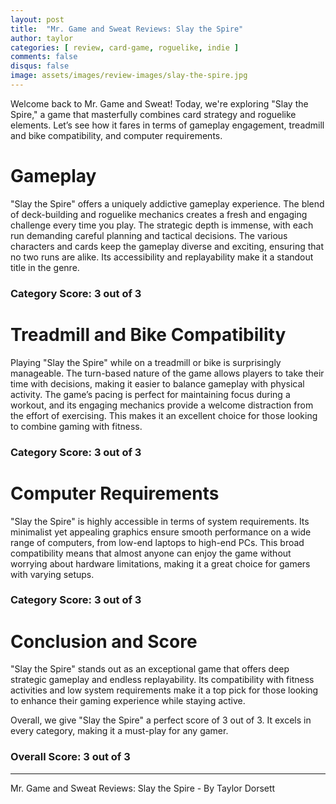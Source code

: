 ```yaml
---
layout: post
title:  "Mr. Game and Sweat Reviews: Slay the Spire"
author: taylor
categories: [ review, card-game, roguelike, indie ]
comments: false
disqus: false
image: assets/images/review-images/slay-the-spire.jpg
---
```


Welcome back to Mr. Game and Sweat! Today, we're exploring "Slay the Spire," a game that masterfully combines card strategy and roguelike elements. Let’s see how it fares in terms of gameplay engagement, treadmill and bike compatibility, and computer requirements.

# Gameplay

"Slay the Spire" offers a uniquely addictive gameplay experience. The blend of deck-building and roguelike mechanics creates a fresh and engaging challenge every time you play. The strategic depth is immense, with each run demanding careful planning and tactical decisions. The various characters and cards keep the gameplay diverse and exciting, ensuring that no two runs are alike. Its accessibility and replayability make it a standout title in the genre.

### Category Score: 3 out of 3

# Treadmill and Bike Compatibility

Playing "Slay the Spire" while on a treadmill or bike is surprisingly manageable. The turn-based nature of the game allows players to take their time with decisions, making it easier to balance gameplay with physical activity. The game’s pacing is perfect for maintaining focus during a workout, and its engaging mechanics provide a welcome distraction from the effort of exercising. This makes it an excellent choice for those looking to combine gaming with fitness.

### Category Score: 3 out of 3

# Computer Requirements

"Slay the Spire" is highly accessible in terms of system requirements. Its minimalist yet appealing graphics ensure smooth performance on a wide range of computers, from low-end laptops to high-end PCs. This broad compatibility means that almost anyone can enjoy the game without worrying about hardware limitations, making it a great choice for gamers with varying setups.

### Category Score: 3 out of 3

# Conclusion and Score

"Slay the Spire" stands out as an exceptional game that offers deep strategic gameplay and endless replayability. Its compatibility with fitness activities and low system requirements make it a top pick for those looking to enhance their gaming experience while staying active.

Overall, we give "Slay the Spire" a perfect score of 3 out of 3. It excels in every category, making it a must-play for any gamer.

### Overall Score: 3 out of 3

---

Mr. Game and Sweat Reviews: Slay the Spire - By Taylor Dorsett
